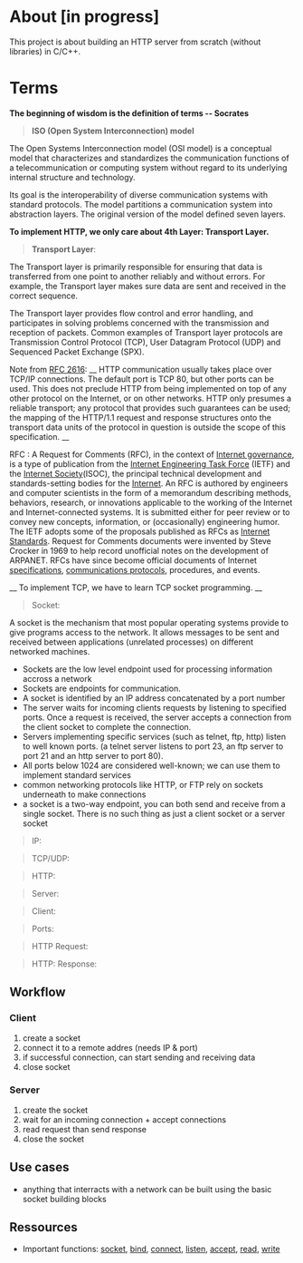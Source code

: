 # About [in progress]
This project is about building an HTTP server from scratch (without libraries) in C/C++.

# Terms
__The beginning of wisdom is the definition of terms -- Socrates__

> **ISO (Open System Interconnection)
model**

The Open Systems Interconnection model (OSI model) is a conceptual model that characterizes and standardizes the communication functions of a telecommunication or computing system without regard to its underlying internal structure and technology. 

Its goal is the interoperability of diverse communication systems with standard protocols. The model partitions a communication system into abstraction layers. The original version of the model defined seven layers.

__To implement HTTP, we only care about **4th Layer: Transport Layer**.__

> **Transport Layer**: 

The Transport layer is primarily responsible for ensuring that data is transferred from one point to another reliably and without errors. For example, the Transport layer makes sure data are sent and received in the correct sequence.

The Transport layer provides flow control and error handling, and participates in solving problems concerned with the transmission and reception of packets. Common examples of Transport layer protocols are Transmission Control Protocol (TCP), User Datagram Protocol (UDP) and Sequenced Packet Exchange (SPX).

Note from [RFC 2616](https://www.ietf.org/rfc/rfc2616.txt):
__ HTTP communication usually takes place over TCP/IP connections. The default port is TCP 80, but other ports can be used. This does not preclude HTTP from being implemented on top of any other protocol on the Internet, or on other networks. HTTP only presumes a reliable transport; any protocol that provides such guarantees can be used; the mapping of the HTTP/1.1 request and response structures onto the transport data units of the protocol in question is outside the scope of this specification. __

RFC
: A Request for Comments (RFC), in the context of [Internet governance](https://en.wikipedia.org/wiki/Internet_governance), is a type of publication from the [Internet Engineering Task Force](https://en.wikipedia.org/wiki/Internet_Engineering_Task_Force) (IETF) and the [Internet Society](https://en.wikipedia.org/wiki/Internet_Society)(ISOC), the principal technical development and standards-setting bodies for the [Internet](https://en.wikipedia.org/wiki/Internet).
An RFC is authored by engineers and computer scientists in the form of a memorandum describing methods, behaviors, research, or innovations applicable to the working of the Internet and Internet-connected systems. It is submitted either for peer review or to convey new concepts, information, or (occasionally) engineering humor. The IETF adopts some of the proposals published as RFCs as [Internet Standards](https://en.wikipedia.org/wiki/Internet_Standard). Request for Comments documents were invented by Steve Crocker in 1969 to help record unofficial notes on the development of ARPANET. RFCs have since become official documents of Internet [specifications](https://en.wikipedia.org/wiki/Specification_(technical_standard)), [communications protocols](https://en.wikipedia.org/wiki/Communication_protocol), procedures, and events.

__ To implement TCP, we have to learn TCP socket programming. __

> Socket:

A socket is the mechanism that most popular operating systems provide to give programs access to the network. It allows messages to be sent and received between applications (unrelated processes) on different networked machines.

- Sockets are the low level endpoint used for processing information accross a network
- Sockets are endpoints for communication.  
- A socket is identified by an IP address concatenated by a port number
- The server waits for incoming clients requests by listening to specified ports. Once a request is received, the server accepts a connection from the client socket to complete the connection.
- Servers implementing specific services (such as telnet, ftp, http) listen to well known ports. (a telnet server listens to port 23, an ftp server to port 21 and an http server to port 80).
- All ports below 1024 are considered well-known; we can use them to implement standard services
- common networking protocols like HTTP, or FTP rely on sockets underneath to make connections
- a socket is a two-way endpoint, you can both send and receive from a single socket. There is no such thing as just a client socket or a server socket

> IP:

> TCP/UDP: 

> HTTP: 

> Server: 

> Client: 

> Ports:

> HTTP Request: 

> HTTP: Response: 


## Workflow
### Client
1. create a socket
2. connect it to a remote addres (needs IP & port)
3. if successful connection, can start sending and receiving data
4. close socket

### Server
1. create the socket
2. wait for an incoming connection + accept connections
4. read request than send response
5. close the socket

## Use cases
- anything that interracts with a network can be built using the basic socket building blocks

## Ressources
- Important functions: [socket](https://pubs.opengroup.org/onlinepubs/9699919799/functions/socket.html), [bind](https://pubs.opengroup.org/onlinepubs/009695399/functions/bind.html), [connect](https://pubs.opengroup.org/onlinepubs/009695399/functions/connect.html), [listen](https://pubs.opengroup.org/onlinepubs/9699919799/functions/listen.html), [accept](https://pubs.opengroup.org/onlinepubs/9699919799.2013edition/functions/accept.html), [read](https://pubs.opengroup.org/onlinepubs/009604599/functions/read.html), [write](https://pubs.opengroup.org/onlinepubs/009696699/functions/write.html)